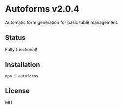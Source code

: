 # Autoforms v2.0.4

Automatic form generation for basic table management.

## Status

Fully functional!

## Installation

`npm i autoforms`

## License

MIT
